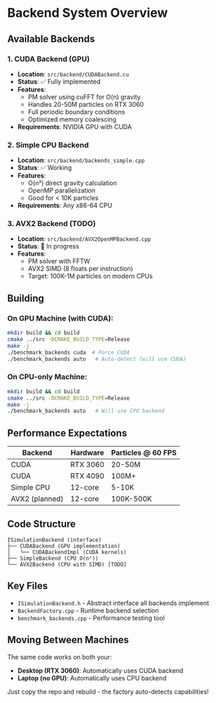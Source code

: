 # Backend System Overview

## Available Backends

### 1. CUDA Backend (GPU)
- **Location**: `src/backend/CUDABackend.cu`
- **Status**: ✅ Fully implemented
- **Features**:
  - PM solver using cuFFT for O(n) gravity
  - Handles 20-50M particles on RTX 3060
  - Full periodic boundary conditions
  - Optimized memory coalescing
- **Requirements**: NVIDIA GPU with CUDA

### 2. Simple CPU Backend  
- **Location**: `src/backend/backends_simple.cpp`
- **Status**: ✅ Working
- **Features**:
  - O(n²) direct gravity calculation
  - OpenMP parallelization
  - Good for < 10K particles
- **Requirements**: Any x86-64 CPU

### 3. AVX2 Backend (TODO)
- **Location**: `src/backend/AVX2OpenMPBackend.cpp`
- **Status**: 🚧 In progress
- **Features**:
  - PM solver with FFTW
  - AVX2 SIMD (8 floats per instruction)
  - Target: 100K-1M particles on modern CPUs

## Building

### On GPU Machine (with CUDA):
```bash
mkdir build && cd build
cmake ../src -DCMAKE_BUILD_TYPE=Release
make -j
./benchmark_backends cuda  # Force CUDA
./benchmark_backends auto   # Auto-detect (will use CUDA)
```

### On CPU-only Machine:
```bash
mkdir build && cd build
cmake ../src -DCMAKE_BUILD_TYPE=Release
make -j
./benchmark_backends auto   # Will use CPU backend
```

## Performance Expectations

| Backend | Hardware | Particles @ 60 FPS |
|---------|----------|-------------------|
| CUDA | RTX 3060 | 20-50M |
| CUDA | RTX 4090 | 100M+ |
| Simple CPU | 12-core | 5-10K |
| AVX2 (planned) | 12-core | 100K-500K |

## Code Structure

```
ISimulationBackend (interface)
├── CUDABackend (GPU implementation)
│   └── CUDABackendImpl (CUDA kernels)
├── SimpleBackend (CPU O(n²))
└── AVX2Backend (CPU with SIMD) [TODO]
```

## Key Files

- `ISimulationBackend.h` - Abstract interface all backends implement
- `BackendFactory.cpp` - Runtime backend selection
- `benchmark_backends.cpp` - Performance testing tool

## Moving Between Machines

The same code works on both your:
- **Desktop (RTX 3060)**: Automatically uses CUDA backend
- **Laptop (no GPU)**: Automatically uses CPU backend

Just copy the repo and rebuild - the factory auto-detects capabilities!